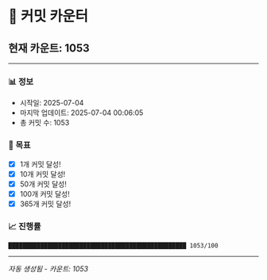# 🔢 커밋 카운터

## 현재 카운트: 1053

---

### 📊 정보
- 시작일: 2025-07-04
- 마지막 업데이트: 2025-07-04 00:06:05
- 총 커밋 수: 1053

### 🎯 목표
- [x] 1개 커밋 달성!
- [x] 10개 커밋 달성!
- [x] 50개 커밋 달성!
- [x] 100개 커밋 달성!
- [x] 365개 커밋 달성!

### 📈 진행률
```
██████████████████████████████████████████████████ 1053/100
```

---
*자동 생성됨 - 카운트: 1053*
